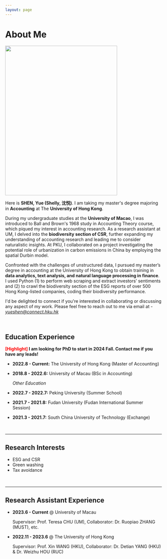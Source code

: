 ```yaml
---
layout: page
---
```


# About Me

<img src="https://caihanlin.com/caihanlin.jpg" class="floatpic" width="360" height="480">

Here is **SHEN, Yue (Shelly, 沈悦)**. I am taking my master's degree majoring in **Accounting** at The **University of Hong Kong**. 


During my undergraduate studies at the **University of Macao**, I was introduced to Ball and Brown's 1968 study in Accounting Theory course, which piqued my interest in accounting research. As a research assistant at UM, I delved into the **biodiversity section of CSR**, further expanding my understanding of accounting research and leading me to consider naturalistic insights. At PKU, I collaborated on a project investigating the potential role of urbanization in carbon emissions in China by employing the spatial Durbin model. 


Confronted with the challenges of unstructured data, I pursued my master’s degree in accounting at the University of Hong Kong to obtain training in **data analytics, text analysis, and natural language processing in finance**. I used Python (1) to perform web scraping and extract investors’ sentiments and (2) to crawl the biodiversity section of the ESG reports of over 500 Hong Kong-listed companies, coding their biodiversity performance.


I'd be delighted to connect if you're interested in collaborating or discussing any aspect of my work. Please feel free to reach out to me via email at - *yueshen@connect.hku.hk*

<br>

## Education Experience

**<font color='red'>[Highlight]</font> I am looking for PhD to start in 2024 Fall. Contact me if you have any leads!**

- **2022.8 - Current:** The University of Hong Kong (Master of Accounting)
- **2018.8 - 2022.6:** University of Macau (BSc in Accounting)

  *Other Education*
- **2022.7 - 2022.7:** Peking University (Summer School)
- **2021.7 - 2021.8:** Fudan University (Fudan International Summer Session)
- **2021.3 - 2021.7:** South China University of Technology (Exchange)

<br>

---

## Research Interests

- ESG and CSR
- Green washing
- Tax avoidance

<br>

---

## Research Assistant Experience

- **2023.6 - Current** @ University of Macau

  Supervisor: Prof. Teresa CHU (UM), Collaborator: Dr. Ruopiao ZHANG (MUST), etc.
  
- **2022.11 - 2023.6** @ The University of Hong Kong

  Supervisor: Prof. Xin WANG (HKU), Collaborator: Dr. Detian YANG (HKU) & Dr. Weizhu HOU (RUC)


  
<br>
